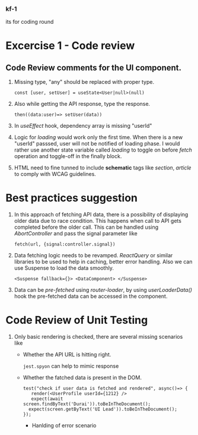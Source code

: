 ### kf-1
its for coding round 

# Excercise 1 - Code review

## Code Review comments for the UI component.

1. Missing type, "any" should be replaced with proper type. 

   `const [user, setUser] = useState<User|null>(null)`

2. Also while getting the API response, type the response.
   
   `then((data:user)=> setUser(data))`

3. In *useEffect* hook, dependency array is missing "userId"
4. Logic for *loading* would work only the first time. When there is a new "userId" passsed, user will not be notified of loading phase. I would rather use another state variable called *loading* to toggle on before *fetch* operation and toggle-off in the finally block.
5. HTML need to fine tunned to include **schematic** tags like *section*, *article* to comply with WCAG guidelines.

# Best practices suggestion

1. In this approach of fetching API data, there is a possibility of displaying older data due to race condition. This happens when call to API gets completed before the older call.  This can be handled using *AbortController* and pass the signal parameter like
   
   `fetch(url, {signal:controller.signal})`

2. Data fetching logic needs to be revamped. *ReactQuery* or similar libraries to be used to help in caching, better error handling. Also we can use Suspense to load the data smoothly.
   
   `<Suspense fallback={}> <DataComponent> </Suspense>`
   
3. Data can be *pre-fetched* using *router-loader*, by using *userLoaderData()* hook the pre-fetched data can be accessed in the component.


# Code Review of Unit Testing

1. Only basic rendering is checked, there are several missing scenarios like
    + Whether the API URL is hitting right.
      
      `jest.spyon` can help to mimic response
    + Whether the fatched data is present in the DOM.
      
      ```
      test("check if user data is fetched and rendered", async()=> {
         render(<UserProfile userId={1212} />
         expect(await screen.findByText('Durai')).toBeInTheDocument();
        expect(screen.getByText('UI Lead')).toBeInTheDocument();
      });
       ```
      + Hanlding of error scenario
      


